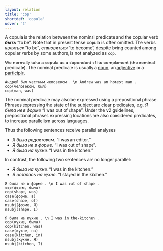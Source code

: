 ```yaml
---
layout: relation
title: 'cop'
shortdef: 'copula'
udver: '2'
---
```


A copula is the relation between the nominal predicate and
the copular verb _<b>быть</b>_ “to be”. Note that in present tense copula is often omitted. 
The verbs _являться_ “to be”, _становиться_ “to become”, despite being counted among copular verbs by some authors,
is not analyzed as `cop`.

We normally take a copula as a dependent of its complement (the nominal predicate).
The nominal predicate is usually a [noun](ru-pos/NOUN), an [adjective](ru-pos/ADJ)
or a <a href="../feat/VerbForm.html#part-participle">participle</a>.

~~~ sdparse
Андрей был честным человеком . \n Andrew was an honest man .
cop(человеком, был)
cop(man, was)
~~~

The nominal predicate may also be expressed using a prepositional phrase.
Phrases expressing the state of the subject are clear predicates, e.g. _Я была не в форме_ “I was out of shape”.
Under the v2 guidelines, prepositional phrases expressing locations are also considered predicates, to increase parallelism across languages.

Thus the following sentences receive parallel analyses:

- _Я была редактором._ “I was an editor.”
- _Я была не в форме._ “I was out of shape”.
- _Я была на кухне._ “I was in the kitchen.”

In contrast, the following two sentences are no longer parallel:

- _Я была на кухне._ “I was in the kitchen.”
- _Я осталась на кухне._ “I stayed in the kitchen.”

~~~ sdparse
Я была не в форме . \n I was out of shape .
cop(форме, была)
cop(shape, was)
case(форме, в)
case(shape, of)
nsubj(форме, Я)
nsubj(shape, I)
~~~

~~~ sdparse
Я была на кухне . \n I was in the-kitchen .
cop(кухне, была)
cop(kitchen, was)
case(кухне, на)
case(kitchen, in)
nsubj(кухне, Я)
nsubj(kitchen, I)
~~~

<!-- Interlanguage links updated Ne 5. května 2024, 18:21:00 CEST -->
